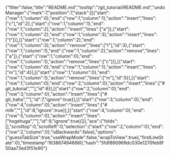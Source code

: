 {"filter":false,"title":"README.md","tooltip":"/git_tutorial/README.md","undoManager":{"mark":7,"position":7,"stack":[[{"start":{"row":1,"column":0},"end":{"row":1,"column":1},"action":"insert","lines":["c"],"id":2},{"start":{"row":1,"column":1},"end":{"row":1,"column":2},"action":"insert","lines":["a"]},{"start":{"row":1,"column":2},"end":{"row":1,"column":3},"action":"insert","lines":["t"]}],[{"start":{"row":1,"column":2},"end":{"row":1,"column":3},"action":"remove","lines":["t"],"id":3},{"start":{"row":1,"column":1},"end":{"row":1,"column":2},"action":"remove","lines":["a"]},{"start":{"row":1,"column":0},"end":{"row":1,"column":1},"action":"remove","lines":["c"]}],[{"start":{"row":1,"column":0},"end":{"row":1,"column":1},"action":"insert","lines":["m"],"id":4}],[{"start":{"row":1,"column":0},"end":{"row":1,"column":1},"action":"remove","lines":["m"],"id":5}],[{"start":{"row":1,"column":0},"end":{"row":2,"column":0},"action":"insert","lines":["# git_tutorial",""],"id":6}],[{"start":{"row":2,"column":0},"end":{"row":3,"column":0},"action":"insert","lines":["# git_haha",""],"id":7,"ignore":true}],[{"start":{"row":3,"column":0},"end":{"row":4,"column":0},"action":"insert","lines":["# milk",""],"id":8,"ignore":true}],[{"start":{"row":4,"column":0},"end":{"row":5,"column":0},"action":"insert","lines":["hogehuga",""],"id":9,"ignore":true}]]},"ace":{"folds":[],"scrolltop":0,"scrollleft":0,"selection":{"start":{"row":2,"column":0},"end":{"row":2,"column":0},"isBackwards":false},"options":{"guessTabSize":true,"useWrapMode":false,"wrapToView":true},"firstLineState":0},"timestamp":1638674946660,"hash":"5fdf890969dc030e1270feb9f50aa73ed3f51e90"}